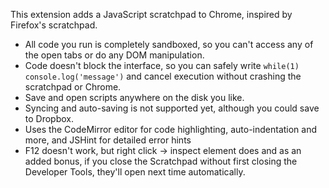 This extension adds a JavaScript scratchpad to Chrome, inspired by Firefox's scratchpad.

  * All code you run is completely sandboxed, so you can't access any of the open tabs or do any DOM manipulation.
  * Code doesn't block the interface, so you can safely write `while(1) console.log('message')` and cancel execution without crashing the scratchpad or Chrome.
  * Save and open scripts anywhere on the disk you like.
  * Syncing and auto-saving is not supported yet, although you could save to Dropbox.
  * Uses the CodeMirror editor for code highlighting, auto-indentation and more, and JSHint for detailed error hints
  * F12 doesn't work, but right click -> inspect element does and as an added bonus, if you close the Scratchpad without first closing the Developer Tools, they'll open next time automatically.